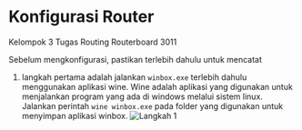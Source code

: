 # Konfigurasi Router

Kelompok 3
Tugas Routing Routerboard 3011

Sebelum mengkonfigurasi, pastikan terlebih dahulu untuk mencatat

1. langkah pertama adalah jalankan `winbox.exe` terlebih dahulu menggunakan aplikasi wine. Wine adalah aplikasi yang digunakan untuk menjalankan program yang ada di windows melalui sistem linux. Jalankan perintah `wine winbox.exe` pada folder yang digunakan untuk menyimpan aplikasi winbox.
![Langkah 1](https://github.com/hanifnabila/Package-Management/img/konfigurasi-router/1.png)
